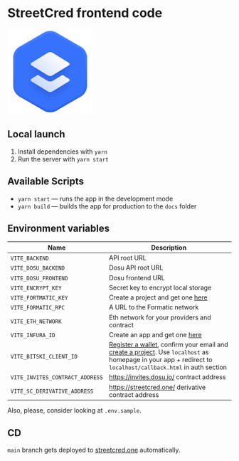 # StreetCred frontend code

[![StreetCred](public/favicons/android-chrome-192x192.png)](https://streetcred.one/)

## Local launch

1. Install dependencies with `yarn`
2. Run the server with `yarn start`

## Available Scripts

- `yarn start` — runs the app in the development mode
- `yarn build` — builds the app for production to the `docs` folder

## Environment variables

| Name                            | Description                                                                                                                                                                                                                |
| ------------------------------- | -------------------------------------------------------------------------------------------------------------------------------------------------------------------------------------------------------------------------- |
| `VITE_BACKEND`                  | API root URL                                                                                                                                                                                                               |
| `VITE_DOSU_BACKEND`             | Dosu API root URL                                                                                                                                                                                                          |
| `VITE_DOSU_FRONTEND`            | Dosu frontend URL                                                                                                                                                                                                          |
| `VITE_ENCRYPT_KEY`              | Secret key to encrypt local storage                                                                                                                                                                                        |
| `VITE_FORTMATIC_KEY`            | Create a project and get one [here](https://dashboard.fortmatic.com/)                                                                                                                                                      |
| `VITE_FORMATIC_RPC`             | A URL to the Formatic network                                                                                                                                                                                              |
| `VITE_ETH_NETWORK`              | Eth network for your providers and contract                                                                                                                                                                                |
| `VITE_INFURA_ID`                | Create an app and get one [here](https://infura.io/dashboard)                                                                                                                                                              |
| `VITE_BITSKI_CLIENT_ID`         | [Register a wallet](https://wallet.bitski.com/), confirm your email and [create a project](https://developer.bitski.com/). Use `localhost` as homepage in your app + redirect to `localhost/callback.html` in auth section |
| `VITE_INVITES_CONTRACT_ADDRESS` | https://invites.dosu.io/ contract address                                                                                                                                                                                  |
| `VITE_SC_DERIVATIVE_ADDRESS`    | https://streetcred.one/ derivative contract address                                                                                                                                                                        |

Also, please, consider looking at `.env.sample`.

## CD

`main` branch gets deployed to [streetcred.one](https://streetcred.one) automatically.

